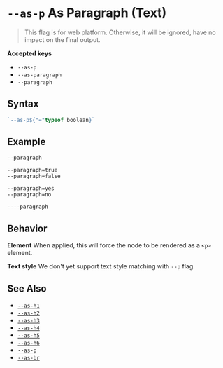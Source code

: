 # `--as-p` As Paragraph (Text)

> This flag is for web platform. Otherwise, it will be ignored, have no impact on the final output.

**Accepted keys**

- `--as-p`
- `--as-paragraph`
- `--paragraph`

## Syntax

```ts
`--as-p${"="typeof boolean}`
```

## Example

```
--paragraph

--paragraph=true
--paragraph=false

--paragraph=yes
--paragraph=no

----paragraph
```

## Behavior

**Element**
When applied, this will force the node to be rendered as a `<p>` element.

**Text style**
We don't yet support text style matching with `--p` flag.

## See Also

- [`--as-h1`](./--as-h1)
- [`--as-h2`](./--as-h2)
- [`--as-h3`](./--as-h3)
- [`--as-h4`](./--as-h4)
- [`--as-h5`](./--as-h5)
- [`--as-h6`](./--as-h6)
- [`--as-p`](./--as-p)
- [`--as-br`](./--as-br)
